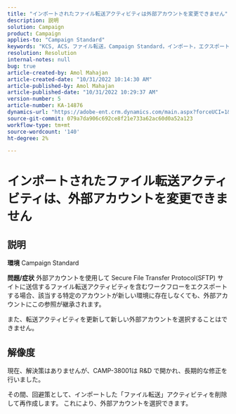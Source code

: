 ```yaml
---
title: "インポートされたファイル転送アクティビティは外部アカウントを変更できません"
description: 説明
solution: Campaign
product: Campaign
applies-to: "Campaign Standard"
keywords: "KCS, ACS，ファイル転送，Campaign Standard，インポート，エクスポート，ワークフロー"
resolution: Resolution
internal-notes: null
bug: true
article-created-by: Amol Mahajan
article-created-date: "10/31/2022 10:14:30 AM"
article-published-by: Amol Mahajan
article-published-date: "10/31/2022 10:29:37 AM"
version-number: 5
article-number: KA-14876
dynamics-url: "https://adobe-ent.crm.dynamics.com/main.aspx?forceUCI=1&pagetype=entityrecord&etn=knowledgearticle&id=955df4cb-0459-ed11-9561-6045bd006079"
source-git-commit: 079a7da906c692ce8f21e733a62ac60d0a52a123
workflow-type: tm+mt
source-wordcount: '140'
ht-degree: 2%

---
```


# インポートされたファイル転送アクティビティは、外部アカウントを変更できません

## 説明

<b>環境</b>
Campaign Standard


<b>問題/症状</b>
外部アカウントを使用して Secure File Transfer Protocol(SFTP) サイトに送信するファイル転送アクティビティを含むワークフローをエクスポートする場合、該当する特定のアカウントが新しい環境に存在しなくても、外部アカウントにこの参照が継承されます。

また、転送アクティビティを更新して新しい外部アカウントを選択することはできません。


## 解像度


現在、解決策はありませんが、CAMP-38001は R&amp;D で開かれ、長期的な修正を行いました。

その間、回避策として、インポートした「ファイル転送」アクティビティを削除して再作成します。 これにより、外部アカウントを選択できます。
